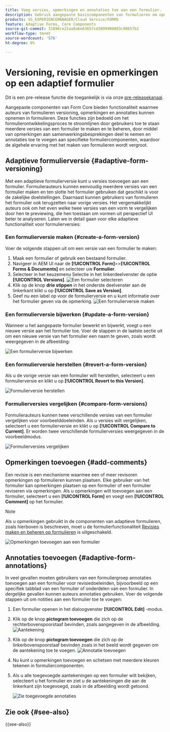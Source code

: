 ```yaml
---
title: Voeg versies, opmerkingen en annotaties toe aan een formulier.
description: Gebruik aangepaste basiscomponenten van formulieren om opmerkingen, annotaties en versies toe te voegen aan een adaptief formulier.
products: SG_EXPERIENCEMANAGER/Cloud Service/FORMS
feature: Adaptive Forms, Core Components
source-git-commit: 31896ce21aa8a6e63657cd3099900803c98657b2
workflow-type: tm+mt
source-wordcount: '576'
ht-degree: 0%

---
```


# Versioning, revisie en opmerkingen op een adaptief formulier

<!--Before you can use versionings, comments, and annotations in an Adaptive Form, you must ensure you have [enabled Adaptive Form Core Components](
https://experienceleague.adobe.com/en/docs/experience-manager-cloud-service/content/forms/setup-configure-migrate/enable-adaptive-forms-core-components).-->

<!--Adaptive Form Core Components facilitates to add versionings, comments, and annotations to a form. These features helps form authors and users to enhance the form development process where they can create multiple versions of a form, collaborate and add their comments to a form, and add annotations to form components.-->

<span class="preview"> Dit is een pre-release functie die toegankelijk is via onze [pre-releasekanaal](https://experienceleague.adobe.com/docs/experience-manager-cloud-service/content/release-notes/prerelease.html#new-features). </span>


Aangepaste componenten van Form Core bieden functionaliteit waarmee auteurs van formulieren versioning, opmerkingen en annotaties kunnen opnemen in formulieren. Deze functies zijn bedoeld om het formulierontwikkelingsproces te stroomlijnen door gebruikers toe te staan meerdere versies van een formulier te maken en te beheren, door middel van opmerkingen aan samenwerkingsbesprekingen deel te nemen en annotaties toe te voegen aan specifieke formuliercomponenten, waardoor de algehele ervaring met het maken van formulieren wordt vergroot.


## Adaptieve formulierversie {#adaptive-form-versioning}

Met een adaptieve formulierversie kunt u versies toevoegen aan een formulier. Formulierauteurs kunnen eenvoudig meerdere versies van een formulier maken en ten slotte het formulier gebruiken dat geschikt is voor de zakelijke doelstellingen. Daarnaast kunnen gebruikers van formulieren het formulier ook terugzetten naar vorige versies. Het vergemakkelijkt auteurs ook om het even welke twee versies van een vorm te vergelijken door hen te previewing, die hen toestaan om vormen uit perspectief UI beter te analyseren. Laten we in detail gaan voor elke adaptieve functionaliteit voor formulierversies:

### Een formulierversie maken {#create-a-form-version}

Voer de volgende stappen uit om een versie van een formulier te maken:

1. Maak een formulier of gebruik een bestaand formulier.
1. Navigeer in AEM UI naar de **[!UICONTROL Form]**>>**[!UICONTROL Forms & Documents]** en selecteer uw **Formulier**.
1. Selecteer in het keuzemenu Selectie in het linkerdeelvenster de optie **[!UICONTROL Versions]**.
   ![Een formulier selecteren](select-a-form.png)
1. Klik op de knop **drie stippen** in het onderste deelvenster aan de linkerkant klikt u op **[!UICONTROL Save as Version]**.
1. Geef nu een label op voor de formulierversie en u kunt informatie over het formulier geven via de opmerking.
   ![Een formulierversie maken](create-a-form-version.png)

### Een formulierversie bijwerken {#update-a-form-version}

Wanneer u het aangepaste formulier bewerkt en bijwerkt, voegt u een nieuwe versie aan het formulier toe. Voer de stappen in de laatste sectie uit om een nieuwe versie van het formulier een naam te geven, zoals wordt weergegeven in de afbeelding:

![Een formulierversie bijwerken](update-a-form-version.png)

### Een formulierversie herstellen {#revert-a-form-version}

Als u de vorige versie van een formulier wilt herstellen, selecteert u een formulierversie en klikt u op **[!UICONTROL Revert to this Version]**.

![Formulierversie herstellen](revert-form-version.png)

### Formulierversies vergelijken {#compare-form-versions}

Formulierauteurs kunnen twee verschillende versies van een formulier vergelijken voor voorbeelddoeleinden. Als u versies wilt vergelijken, selecteert u een formulierversie en klikt u op **[!UICONTROL Compare to Current]**. Er worden twee verschillende formulierversies weergegeven in de voorbeeldmodus.

![Formulierversies vergelijken](compare-form-versions.png)

## Opmerkingen toevoegen {#add-comments}

Een revisie is een mechanisme waarmee een of meer revisoren opmerkingen op formulieren kunnen plaatsen. Elke gebruiker van het formulier kan opmerkingen plaatsen op een formulier of een formulier reviseren via opmerkingen. Als u opmerkingen wilt toevoegen aan een formulier, selecteert u een **[!UICONTROL Form]** en voegt een **[!UICONTROL Comment]** op het formulier.

>[!NOTE]
> Als u opmerkingen gebruikt in de componenten van adaptieve formulieren, zoals hierboven is beschreven, moet u de formulierfunctionaliteit [Revisies maken en beheren op formulieren](/help/forms/create-reviews-forms.md) is uitgeschakeld.


![Opmerkingen toevoegen aan een formulier](form-comments.png)

## Annotaties toevoegen {#adaptive-form-annotations}

In veel gevallen moeten gebruikers van een formuliergroep annotaties toevoegen aan een formulier voor revisiedoeleinden, bijvoorbeeld op een specifiek tabblad van een formulier of onderdelen van een formulier. In dergelijke gevallen kunnen auteurs annotaties gebruiken. Voer de volgende stappen uit om notities aan een formulier toe te voegen:

1. Een formulier openen in het dialoogvenster **[!UICONTROL Edit]** -modus.

1. Klik op de knop **pictogram toevoegen** die zich op de rechterbovenspoorstaaf bevinden, zoals aangegeven in de afbeelding.
   ![Aantekening](annotation.png)

1. Klik op de knop **pictogram toevoegen** die zich op de linkerbovenspoorstaaf bevinden zoals in het beeld wordt gegeven om de aantekening toe te voegen.
   ![Annotatie toevoegen](add-annotation.png)

1. Nu kunt u opmerkingen toevoegen en schetsen met meerdere kleuren tekenen in formuliercomponenten.

1. Als u alle toegevoegde aantekeningen op een formulier wilt bekijken, selecteert u het formulier en ziet u de aantekeningen die aan de linkerkant zijn toegevoegd, zoals in de afbeelding wordt getoond.

   ![Zie toegevoegde annotaties](see-annotations.png)

## Zie ook {#see-also}

{{see-also}}
